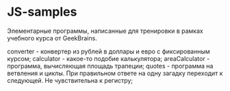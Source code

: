 # JS-samples
Элементарные программы, написанные для тренировки в рамках учебного курса от GeekBrains.

converter - конвертер из рублей в доллары и евро с фиксированным курсом;
calculator - какое-то подобие калькулятора;
areaCalculator - программа, вычисляющая площадь трапеции;
quotes - программа на ветвления и циклы. При правильном ответе на одну загадку переходит к следующей. Не чувствительна к регистру;
